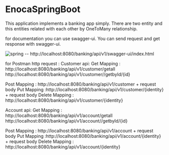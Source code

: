 # EnocaSpringBoot
 
This application implements a banking app simply.
There are two entity and this entities related with each other by OneToMany relationship.

for documentation you can use swagger-ui. You can send request and get response with swagger-ui.

![spring](https://user-images.githubusercontent.com/44947489/168144214-bb3aeb1a-a165-410c-ac71-811a91531ebd.png)
-- http://localhost:8080/banking/api/v1/swagger-ui/index.html

for Postman http request : 
Customer api:
 Get Mapping  : http://localhost:8080/banking/api/v1/customer/getall
                 http://localhost:8080/banking/api/v1/customer//getbyId/{id}
 
 Post Mapping : http://localhost:8080/banking/api/v1/customer + request body
 Put Mapping  :http://localhost:8080/banking/api/v1/customer/{identity} + request body
 Delete Mapping : http://localhost:8080/banking/api/v1/customer/{identity}
 
 Account api:
 Get Mapping  : http://localhost:8080/banking/api/v1/account/getall
                 http://localhost:8080/banking/api/v1/account//getbyId/{id}
 
 Post Mapping : http://localhost:8080/banking/api/v1/account + request body
 Put Mapping  :http://localhost:8080/banking/api/v1/account/{identity} + request body
 Delete Mapping : http://localhost:8080/banking/api/v1/account/{identity}
 

